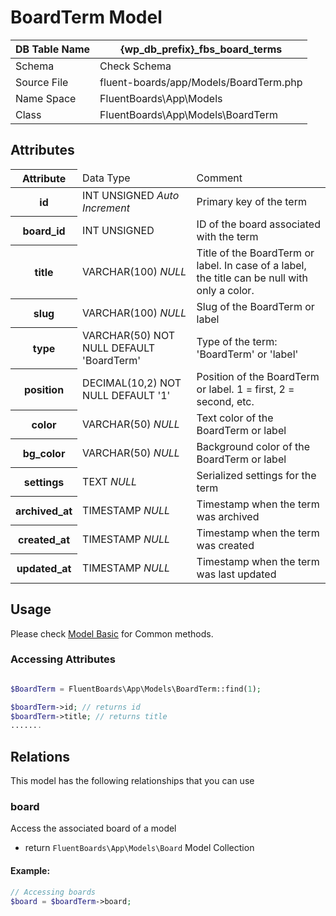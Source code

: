 # BoardTerm Model

| DB Table Name | {wp_db_prefix}_fbs_board_terms                                              |
|---------------|-----------------------------------------------------------------------------|
| Schema        | <a :href="$withBase('/database/#fbs-board-terms-table')">Check Schema</a> |
| Source File   | fluent-boards/app/Models/BoardTerm.php                                          |
| Name Space    | FluentBoards\App\Models                                                     |
| Class         | FluentBoards\App\Models\BoardTerm                                               |

## Attributes
<table class="nowrap">
   <thead>
      <tr>
         <th>Attribute</th>
         <td>Data Type</td>
         <td>Comment</td>
      </tr>
   </thead>
   <tbody>
     <tr>
        <th>id</th>
        <td>INT UNSIGNED <i>Auto Increment</i></td>
        <td>Primary key of the term</td>
     </tr>
     <tr>
        <th>board_id</th>
        <td>INT UNSIGNED</td>
        <td>ID of the board associated with the term</td>
     </tr>
     <tr>
        <th>title</th>
        <td>VARCHAR(100) <i>NULL</i></td>
        <td>Title of the BoardTerm or label. In case of a label, the title can be null with only a color.</td>
     </tr>
     <tr>
        <th>slug</th>
        <td>VARCHAR(100) <i>NULL</i></td>
        <td>Slug of the BoardTerm or label</td>
     </tr>
     <tr>
        <th>type</th>
        <td>VARCHAR(50) NOT NULL DEFAULT 'BoardTerm'</td>
        <td>Type of the term: 'BoardTerm' or 'label'</td>
     </tr>
     <tr>
        <th>position</th>
        <td>DECIMAL(10,2) NOT NULL DEFAULT '1'</td>
        <td>Position of the BoardTerm or label. 1 = first, 2 = second, etc.</td>
     </tr>
     <tr>
        <th>color</th>
        <td>VARCHAR(50) <i>NULL</i></td>
        <td>Text color of the BoardTerm or label</td>
     </tr>
     <tr>
        <th>bg_color</th>
        <td>VARCHAR(50) <i>NULL</i></td>
        <td>Background color of the BoardTerm or label</td>
     </tr>
     <tr>
        <th>settings</th>
        <td>TEXT <i>NULL</i>
        </td><td>Serialized settings for the term</td>
     </tr>
     <tr>
        <th>archived_at</th>
        <td>TIMESTAMP <i>NULL</i>
        </td><td>Timestamp when the term was archived</td>
     </tr>
     <tr>
        <th>created_at</th>
        <td>TIMESTAMP <i>NULL</i></td>
        <td>Timestamp when the term was created</td>
     </tr>
     <tr>
        <th>updated_at</th>
        <td>TIMESTAMP <i>NULL</i></td>
        <td>Timestamp when the term was last updated</td>
     </tr>
</tbody>
</table>

## Usage
Please check <a href="/database/models/">Model Basic</a> for Common methods.

### Accessing Attributes

```php 

$BoardTerm = FluentBoards\App\Models\BoardTerm::find(1);

$boardTerm->id; // returns id
$boardTerm->title; // returns title
.......
```

## Relations
This model has the following relationships that you can use

### board
Access the associated board of a model

- return `FluentBoards\App\Models\Board` Model Collection

#### Example:
```php 
// Accessing boards
$board = $boardTerm->board;

```